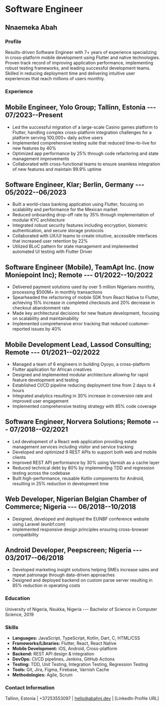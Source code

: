 # Software Engineer

## Nnaemeka Abah

### Profile

Results-driven Software Engineer with 7+ years of experience specializing in cross-platform mobile development using Flutter and native technologies. Proven track record of improving application performance, implementing robust testing frameworks, and leading successful development teams. Skilled in reducing deployment time and delivering intuitive user experiences that reach millions of users monthly.

### Experience

## Mobile Engineer, Yolo Group; Tallinn, Estonia --- 07/2023--Present

* Led the successful migration of a large-scale Casino games platform to Flutter, handling complex cross-platform integration challenges for a platform serving 100,000+ daily active users
* Implemented comprehensive testing suite that reduced time-to-live for new features by 40%
* Optimized app performance by 25% through code refactoring and state management improvements
* Collaborated with cross-functional teams to ensure seamless integration of new features and maintain 99.9% uptime

## Software Engineer, Klar; Berlin, Germany --- 05/2022--06/2023

* Built a world-class banking application using Flutter, focusing on scalability and performance for the Mexican market
* Reduced onboarding drop-off rate by 35% through implementation of modular KYC architecture
* Integrated robust security features including encryption, biometric authentication, and secure storage protocols
* Collaborated with UX/UI teams to create intuitive, accessible interfaces that increased user retention by 22%
* Utilized BLoC pattern for state management and implemented automated UI testing with Flutter Driver

## Software Engineer (Mobile), TeamApt Inc. (now Moniepoint Inc); Remote --- 01/2022--10/2022

* Delivered payment solutions used by over 5 million Nigerians monthly, processing $500M+ in monthly transactions
* Spearheaded the refactoring of mobile SDK from React Native to Flutter, achieving 15% increase in completed checkouts and 20% decrease in checkout abandonment rate
* Made key architectural decisions for new feature development, focusing on scalability and maintainability
* Implemented comprehensive error tracking that reduced customer-reported issues by 40%

## Mobile Development Lead, Lassod Consulting; Remote --- 01/2021--02/2022

* Managed a team of 6 engineers in building Oyoyo, a cross-platform Flutter application for African creatives
* Designed and implemented modular architecture allowing for rapid feature development and testing
* Established CI/CD pipeline reducing deployment time from 2 days to 4 hours
* Integrated analytics resulting in 30% increase in conversion rate and improved user engagement
* Implemented comprehensive testing strategy with 85% code coverage

## Software Engineer, Norvera Solutions; Remote --- 07/2018--02/2021

* Led development of a React web application providing estate management services including visitor and service tracking
* Developed and optimized 9 REST APIs to support both web and mobile clients
* Improved REST API performance by 30% using Varnish as a cache layer
* Reduced technical debt by 80% by implementing TDD and regression testing across the codebase
* Built high-performance, reusable Kotlin components for Android, resulting in 25% reduction in development time

## Web Developer, Nigerian Belgian Chamber of Commerce; Nigeria --- 06/2018--10/2018

* Designed, developed and deployed the EUNBF conference website using Laravel (eunbf.com)
* Implemented responsive design principles ensuring cross-browser compatibility

## Android Developer, Peepscreen; Nigeria --- 03/2017--06/2018

* Developed marketing insight solutions helping SMEs increase sales and repeat patronage through data-driven approaches
* Designed and deployed backend on custom parse server resulting in 85% reduction in operating costs

### Education

University of Nigeria, Nsukka, Nigeria --- Bachelor of Science in Computer Science, 2019

### Skills

* **Languages:** JavaScript, TypeScript, Kotlin, Dart, C, HTML/CSS
* **Frameworks/Libraries:** Flutter, React, React Native
* **Mobile Development:** iOS, Android, Cross-platform
* **Backend:** REST API design & integration
* **DevOps:** CI/CD pipelines, Jenkins, GitHub Actions
* **Testing:** TDD, Unit Testing, Integration Testing, Regression Testing
* **Tools:** Git, Jira, Figma, Firebase, Varnish Cache
* **Methodologies:** Agile, Scrum

### Contact Information

Tallinn, Estonia | +37253553097 | hello@abahnj.dev | [LinkedIn Profile URL]
